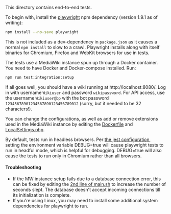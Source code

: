 This directory contains end-to-end tests.

To begin with, install the [playwright](https://www.npmjs.com/package/playwright) npm dependency (version 1.9.1 as of writing): 

```bash
npm install --no-save playwright
```

This is not included as a dev-dependency in `package.json` as it causes a normal `npm install` to slow to a crawl. Playwright installs along with itself binaries for Chromium, Firefox and WebKit browsers for use in tests.

The tests use a MediaWiki instance spun up through a Docker container. You need to have Docker and Docker-compose installed. Run:
```bash
npm run test:integration:setup
```

If all goes well, you should have a wiki running at http://localhost:8080/. Log in with username `Wikiuser` and password `wikipassword`. For API access, use the username `Wikiuser@bp` with the bot password `12345678901234567890123456789012` (sorry, but it needed to be 32 characters!).

You can change the configurations, as well as add or remove extensions used in the MediaWiki instance by editing the [Dockerfile](https://github.com/wikimedia-gadgets/twinkle-starter/blob/master/tests/integration/docker/Dockerfile) and [LocalSettings.php](https://github.com/wikimedia-gadgets/twinkle-starter/blob/master/tests/integration/docker/LocalSettings.php). 

By default, tests run in headless browsers. Per [the jest configuration](https://github.com/wikimedia-gadgets/twinkle-starter/blob/master/jest.config.js), setting the environment variable DEBUG=true will cause playwright tests to run in headful mode, which is helpful for debugging. DEBUG=true will also cause the tests to run only in Chromium rather than all browsers. 


#### Troubleshooting

- If the MW instance setup fails due to a database connection error, this can be fixed by editing the [2nd line of main.sh](https://github.com/wikimedia-gadgets/twinkle-starter/blob/master/tests/integration/docker/main.sh#L2) to increase the number of seconds slept. The database doesn't accept incoming connections till its initialization is complete. 
- If you're using Linux, you may need to install some additional system dependencies for playwright to run. 